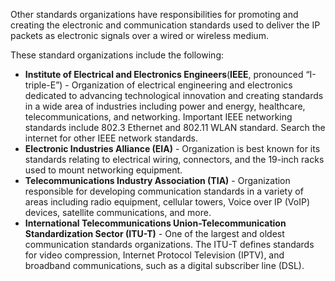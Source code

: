 
Other standards organizations have responsibilities for promoting and creating the electronic and communication standards used to deliver the IP packets as electronic signals over a wired or wireless medium.

These standard organizations include the following:

- **Institute of Electrical and Electronics Engineers**(**IEEE**, pronounced “I-triple-E”) - Organization of electrical engineering and electronics dedicated to advancing technological innovation and creating standards in a wide area of industries including power and energy, healthcare, telecommunications, and networking. Important IEEE networking standards include 802.3 Ethernet and 802.11 WLAN standard. Search the internet for other IEEE network standards.
- **Electronic Industries Alliance (EIA)** - Organization is best known for its standards relating to electrical wiring, connectors, and the 19-inch racks used to mount networking equipment.
- **Telecommunications Industry Association (TIA)** - Organization responsible for developing communication standards in a variety of areas including radio equipment, cellular towers, Voice over IP (VoIP) devices, satellite communications, and more.
- **International Telecommunications Union-Telecommunication Standardization Sector (ITU-T)** - One of the largest and oldest communication standards organizations. The ITU-T defines standards for video compression, Internet Protocol Television (IPTV), and broadband communications, such as a digital subscriber line (DSL).